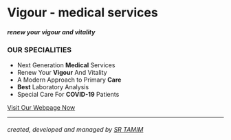 # Vigour - medical services
##### *renew your vigour and vitality*

### OUR SPECIALITIES
- Next Generation **Medical** Services
- Renew Your **Vigour** And Vitality
- A Modern Approach to Primary **Care**
- **Best** Laboratory Analysis
- Special Care For **COVID-19** Patients


[Visit Our Webpage Now](https://vigour-srt.web.app)

----------


###### *created, developed and managed by [SR TAMIM](https://github.com/sr-tamim)*